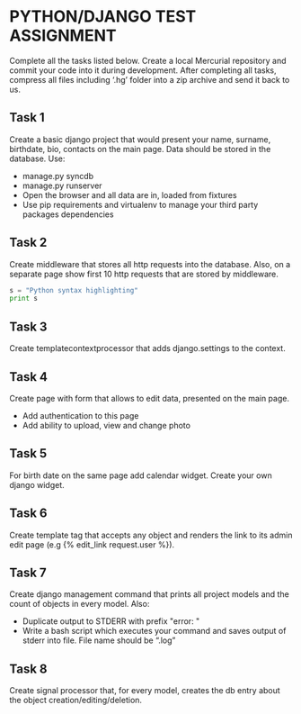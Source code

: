 # PYTHON/DJANGO TEST ASSIGNMENT

Complete all the tasks listed below. Create a local Mercurial repository and commit your code into it
during development. After completing all tasks, compress all files including ‘.hg’ folder into a zip
archive and send it back to us.

## Task 1

Create a basic django project that would present your name, surname, birthdate, bio, contacts on the
main page. Data should be stored in the database. Use:

* manage.py syncdb
* manage.py runserver
* Open the browser and all data are in, loaded from fixtures
* Use pip requirements and virtualenv to manage your third party packages dependencies

## Task 2

Create middleware that stores all http requests into the database. Also, on a separate page show first
10 http requests that are stored by middleware.

```python
s = "Python syntax highlighting"
print s
```

## Task 3

Create template­context­processor that adds django.settings to the context.

## Task 4

Create page with form that allows to edit data, presented on the main page.

* Add authentication to this page
* Add ability to upload, view and change photo

## Task 5

For birth date on the same page add calendar widget. Create your own django widget.

## Task 6

Create template tag that accepts any object and renders the link to its admin edit page (e.g {%
edit_link request.user %}).

## Task 7

Create django management command that prints all project models and the count of objects in every
model. Also:

* Duplicate output to STDERR with prefix "error: "
* Write a bash script which executes your command and saves output of stderr into file. File name
should be “<current date>.log”

## Task 8

Create signal processor that, for every model, creates the db entry about the object
creation/editing/deletion.
